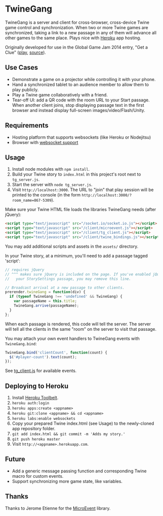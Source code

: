 TwineGang
==========

TwineGang is a server and client for cross-browser, cross-device Twine game
control and synchronization. When two or more Twine games are synchronized,
taking a link to a new passage in any of them will advance all other games to
the same place. Plays nice with [Heroku](https://heroku.com) app hosting.

Originally developed for use in the Global Game Jam 2014 entry, "Get a Clue"
([play](http://get-a-clue.herokuapp.com),
[source](https://github.com/benjamingold/GGJ14GetAClue/)).

## Use Cases

- Demonstrate a game on a projector while controlling it with your phone.
- Hand a synchronized tablet to an audience member to allow them to play publicly.
- Play a Twine game collaboratively with a friend.
- Tear-off UI: add a QR code with the room URL to your Start passage. When
  another client joins, stop displaying passage text in the first browser and
  instead display full-screen images/video/Flash/Unity.

## Requirements

- Hosting platform that supports websockets (like Heroku or Nodejitsu)
- Browser with [websocket support](http://caniuse.com/#agents=desktop,ios_saf,op_mini,android,bb,and_chr,and_ff,ie_mob)

## Usage

1. Install node modules with `npm install`.
2. Build your Twine story to `index.html` in this project's root next to `tg_server.js`.
3. Start the server with `node tg_server.js`.
4. Visit `http://localhost:3000`. The URL to "join" that play session will be
   printed to the console (in the form `http://localhost:3000/?room_name=867-5309`).

Make sure your Twine HTML file loads the libraries TwineGang needs (after jQuery):

```html
<script type="text/javascript" src="/socket.io/socket.io.js"></script>
<script type="text/javascript" src="/client/microevent.js"></script>
<script type="text/javascript" src="/client/tg_client.js"></script>
<script type="text/javascript" src="/client/twine_bindings.js"></script>
```

You may add additional scripts and assets in the `assets/` directory.

In your Twine story, at a minimum, you'll need to add a passage tagged 'script':

```javascript
// requires jQuery
// ^^^ makes sure jQuery is included on the page. If you've enabled jQuery in
//   your StorySettings passage, you may remove this line.

// Broadcast arrival at a new passage to other clients.
prerender.twineGang = function(div) {
  if (typeof TwineGang !== 'undefined' && TwineGang) {
    var passageName = this.title;
    TwineGang.arrive(passageName);
  }
};
```

When each passage is rendered, this code will tell the server. The server will
tell all the clients in the same "room" on the server to visit that passage.

You may attach your own event handlers to TwineGang events with `TwineGang.bind`:

```javascript
TwineGang.bind('clientCount', function(count) {
  $('#player-count').text(count);
});
```

See [tg_client.js](/client/tg_client.js) for available events.

## Deploying to Heroku

1. Install [Heroku Toolbelt](https://toolbelt.heroku.com/).
2. `heroku auth:login`
3. `heroku apps:create <appname>`
4. `heroku git:clone <appname> && cd <appname>`
5. `heroku labs:enable websockets`
6. Copy your prepared Twine index.html (see Usage) to the newly-cloned app
   repository folder.
7. `git add index.html && git commit -m 'Adds my story.'`
8. `git push heroku master`
9. Visit `http://<appname>.herokuapp.com`.

## Future

- Add a generic message passing function and corresponding Twine macro for
  custom events.
- Support synchronizing more game state, like variables.

## Thanks

Thanks to Jerome Etienne for the [MicroEvent](https://github.com/jeromeetienne/microevent.js)
library.

